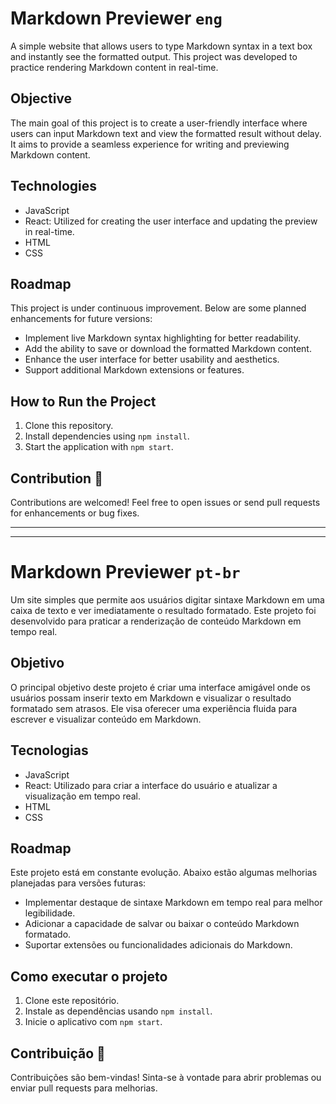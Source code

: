# Markdown Previewer `eng`

A simple website that allows users to type Markdown syntax in a text box and instantly see the formatted output. This project was developed to practice rendering Markdown content in real-time.

## Objective

The main goal of this project is to create a user-friendly interface where users can input Markdown text and view the formatted result without delay. It aims to provide a seamless experience for writing and previewing Markdown content.

## Technologies
- JavaScript
- React: Utilized for creating the user interface and updating the preview in real-time.
- HTML
- CSS
  
## Roadmap 
This project is under continuous improvement. Below are some planned enhancements for future versions:

- Implement live Markdown syntax highlighting for better readability.
- Add the ability to save or download the formatted Markdown content.
- Enhance the user interface for better usability and aesthetics.
- Support additional Markdown extensions or features.

## How to Run the Project
1. Clone this repository.
2. Install dependencies using `npm install`.
3. Start the application with `npm start`.

## Contribution 📌
Contributions are welcomed! Feel free to open issues or send pull requests for enhancements or bug fixes.

***
***

# Markdown Previewer `pt-br`

Um site simples que permite aos usuários digitar sintaxe Markdown em uma caixa de texto e ver imediatamente o resultado formatado. Este projeto foi desenvolvido para praticar a renderização de conteúdo Markdown em tempo real.

## Objetivo 

O principal objetivo deste projeto é criar uma interface amigável onde os usuários possam inserir texto em Markdown e visualizar o resultado formatado sem atrasos. Ele visa oferecer uma experiência fluida para escrever e visualizar conteúdo em Markdown.

## Tecnologias 
- JavaScript
- React: Utilizado para criar a interface do usuário e atualizar a visualização em tempo real.
- HTML
- CSS

## Roadmap 
Este projeto está em constante evolução. Abaixo estão algumas melhorias planejadas para versões futuras:

- Implementar destaque de sintaxe Markdown em tempo real para melhor legibilidade.
- Adicionar a capacidade de salvar ou baixar o conteúdo Markdown formatado.
- Suportar extensões ou funcionalidades adicionais do Markdown.

## Como executar o projeto 
1. Clone este repositório.
2. Instale as dependências usando `npm install`.
3. Inicie o aplicativo com `npm start`.

## Contribuição 📌
Contribuições são bem-vindas! Sinta-se à vontade para abrir problemas ou enviar pull requests para melhorias.

